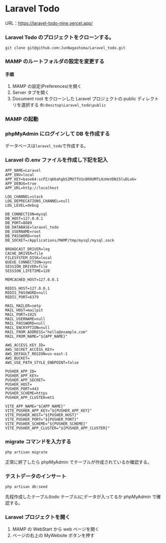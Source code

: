 # Laravel Todo

URL：https://laravel-todo-nine.vercel.app/

### Laravel Todo のプロジェクトをクローンする。

```
git clone git@github.com:JunNagashima/Laravel_todo.git
```

### MAMP のルートフォルダの設定を変更する

#### 手順

1. MAMP の設定(Preferences)を開く
2. Server タブを開く
3. Document root をクローンした Laravel プロジェクトの public ディレクトリを選択する
   `例:Desctop\Laravel_todo\public`

### MAMP の起動

### phpMyAdmin にログインして DB を作成する

データベースは`laravel_todo`で作成する。

### Laravel の.env ファイルを作成し下記を記入

```
APP_NAME=Laravel
APP_ENV=local
APP_KEY=base64:scPZ/q66ahgbSZMUTfU1n8R8UMTLHzHeVDN15luDLoU=
APP_DEBUG=true
APP_URL=http://localhost

LOG_CHANNEL=stack
LOG_DEPRECATIONS_CHANNEL=null
LOG_LEVEL=debug

DB_CONNECTION=mysql
DB_HOST=127.0.0.1
DB_PORT=8889
DB_DATABASE=laravel_todo
DB_USERNAME=root
DB_PASSWORD=root
DB_SOCKET=/Applications/MAMP/tmp/mysql/mysql.sock

BROADCAST_DRIVER=log
CACHE_DRIVER=file
FILESYSTEM_DISK=local
QUEUE_CONNECTION=sync
SESSION_DRIVER=file
SESSION_LIFETIME=120

MEMCACHED_HOST=127.0.0.1

REDIS_HOST=127.0.0.1
REDIS_PASSWORD=null
REDIS_PORT=6379

MAIL_MAILER=smtp
MAIL_HOST=mailpit
MAIL_PORT=1025
MAIL_USERNAME=null
MAIL_PASSWORD=null
MAIL_ENCRYPTION=null
MAIL_FROM_ADDRESS="hello@example.com"
MAIL_FROM_NAME="${APP_NAME}"

AWS_ACCESS_KEY_ID=
AWS_SECRET_ACCESS_KEY=
AWS_DEFAULT_REGION=us-east-1
AWS_BUCKET=
AWS_USE_PATH_STYLE_ENDPOINT=false

PUSHER_APP_ID=
PUSHER_APP_KEY=
PUSHER_APP_SECRET=
PUSHER_HOST=
PUSHER_PORT=443
PUSHER_SCHEME=https
PUSHER_APP_CLUSTER=mt1

VITE_APP_NAME="${APP_NAME}"
VITE_PUSHER_APP_KEY="${PUSHER_APP_KEY}"
VITE_PUSHER_HOST="${PUSHER_HOST}"
VITE_PUSHER_PORT="${PUSHER_PORT}"
VITE_PUSHER_SCHEME="${PUSHER_SCHEME}"
VITE_PUSHER_APP_CLUSTER="${PUSHER_APP_CLUSTER}"

```

### migrate コマンドを入力する

```
php artisan migrate
```

正常に終了したら phpMyAdmin でテーブルが作成されているか確認する。

### テストデータのインサート

```
php artisan db:seed
```

先程作成したテーブル(todo テーブル)にデータが入ってるか phpMyAdmin で確認する。

### Laravel プロジェクトを開く

1. MAMP の WebStart から web ページを開く
2. ページの右上の MyWebsite ボタンを押す
